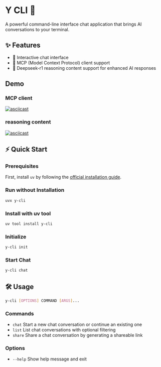 # Y CLI 🚀

A powerful command-line interface chat application that brings AI conversations to your terminal.

## ✨ Features

- 💬 Interactive chat interface
- 🔗 MCP (Model Context Protocol) client support
- 🤔 Deepseek-r1 reasoning content support for enhanced AI responses

## Demo

### MCP client
[![asciicast](https://asciinema.org/a/701901.svg)](https://asciinema.org/a/701901)

### reasoning content
[![asciicast](https://asciinema.org/a/701903.svg)](https://asciinema.org/a/701903)

## ⚡ Quick Start

### Prerequisites
First, install `uv` by following the [official installation guide](https://docs.astral.sh/uv/getting-started/installation/).

### Run without Installation
```bash
uvx y-cli
```

### Install with uv tool
```bash
uv tool install y-cli
```

### Initialize
```bash
y-cli init
```

### Start Chat
```bash
y-cli chat
```

## 🛠️ Usage

```bash
y-cli [OPTIONS] COMMAND [ARGS]...
```

### Commands
- `chat`   Start a new chat conversation or continue an existing one
- `list`   List chat conversations with optional filtering
- `share`  Share a chat conversation by generating a shareable link

### Options
- `--help`  Show help message and exit
